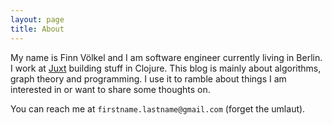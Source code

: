 ```yaml
---
layout: page
title: About
---
```


My name is Finn Völkel and I am software engineer currently living in Berlin.
I work at [Juxt](https://juxt.pro/) building stuff in Clojure.
This blog is mainly about algorithms, graph theory and programming.
I use it to ramble about things I am interested in or want to share some thoughts on.

You can reach me at `firstname.lastname@gmail.com` (forget the umlaut).
